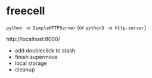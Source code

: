 # freecell

`python -m SimpleHTTPServer` (or `python3 -m http.server`)

http://localhost:8000/

* add doubleclick to stash
* finish supermove
* local storage
* cleanup
